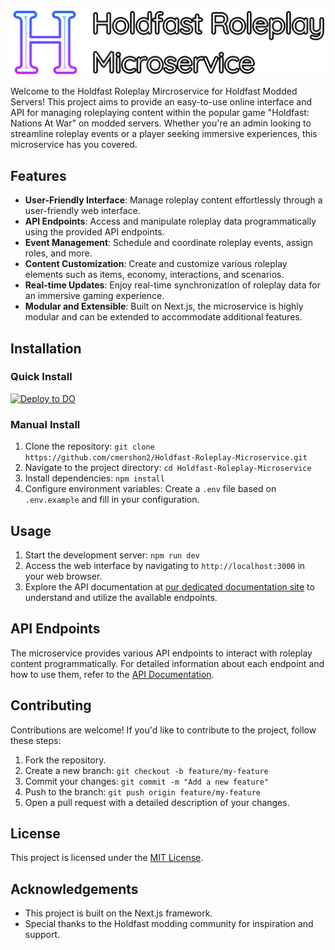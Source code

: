 ![Project logo](https://github.com/cmershon2/Holdfast-Roleplay-Microservice/blob/main/public/Harlow%20Solid.png?raw=true)

Welcome to the Holdfast Roleplay Mircroservice for Holdfast Modded Servers! This project aims to provide an easy-to-use online interface and API for managing roleplaying content within the popular game "Holdfast: Nations At War" on modded servers. Whether you're an admin looking to streamline roleplay events or a player seeking immersive experiences, this microservice has you covered.

## Features
- **User-Friendly Interface**: Manage roleplay content effortlessly through a user-friendly web interface.
- **API Endpoints**: Access and manipulate roleplay data programmatically using the provided API endpoints.
- **Event Management**: Schedule and coordinate roleplay events, assign roles, and more.
- **Content Customization**: Create and customize various roleplay elements such as items, economy, interactions, and scenarios.
- **Real-time Updates**: Enjoy real-time synchronization of roleplay data for an immersive gaming experience.
- **Modular and Extensible**: Built on Next.js, the microservice is highly modular and can be extended to accommodate additional features.

## Installation
### Quick Install
[![Deploy to DO](https://www.deploytodo.com/do-btn-blue.svg)](https://cloud.digitalocean.com/apps/new?repo=https://github.com/cmershon2/Holdfast-Roleplay-Microservice/tree/holdfast-player-monitoring-api)
### Manual Install
1. Clone the repository: `git clone https://github.com/cmershon2/Holdfast-Roleplay-Microservice.git`
2. Navigate to the project directory: `cd Holdfast-Roleplay-Microservice`
3. Install dependencies: `npm install`
4. Configure environment variables: Create a `.env` file based on `.env.example` and fill in your configuration.

## Usage
1. Start the development server: `npm run dev`
2. Access the web interface by navigating to `http://localhost:3000` in your web browser.
3. Explore the API documentation at [our dedicated documentation site](https://holdfast-roleplay-docs.projecthost.dev) to understand and utilize the available endpoints.

## API Endpoints
The microservice provides various API endpoints to interact with roleplay content programmatically. For detailed information about each endpoint and how to use them, refer to the [API Documentation](https://holdfast-roleplay-docs.projecthost.dev/docs/category/api-endpoints).

## Contributing
Contributions are welcome! If you'd like to contribute to the project, follow these steps:

1. Fork the repository.
2. Create a new branch: `git checkout -b feature/my-feature`
3. Commit your changes: `git commit -m "Add a new feature"`
4. Push to the branch: `git push origin feature/my-feature`
5. Open a pull request with a detailed description of your changes.

## License
This project is licensed under the [MIT License](https://github.com/cmershon2/Holdfast-Roleplay-Microservice/blob/main/LICENSE).

## Acknowledgements
- This project is built on the Next.js framework.
- Special thanks to the Holdfast modding community for inspiration and support.